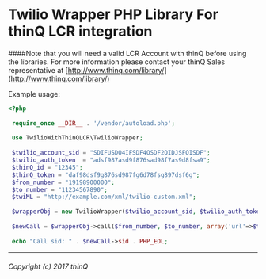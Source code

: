 # Twilio Wrapper PHP Library For thinQ LCR integration

####Note that you will need a valid LCR Account with thinQ before using the libraries. For more information please contact your thinQ Sales representative at [http://www.thinq.com/library/](http://www.thinq.com/library/)

Example usage:

```php
<?php
 
 require_once __DIR__ . '/vendor/autoload.php';
 
 use TwilioWithThinQLCR\TwilioWrapper;
 
 $twilio_account_sid = "SDIFUSDO4IFSDF4OSDF2OIDJSFOISDF";
 $twilio_auth_token  = "adsf987asd9f876sad98f7as9d8fsa9";
 $thinQ_id = "12345";
 $thinQ_token = "daf98dsf9g876sd987fg6d78fsg897dsf6g";
 $from_number = "19198900000";
 $to_number = "11234567890";
 $twiML = "http://example.com/xml/twilio-custom.xml";
 
 $wrapperObj = new TwilioWrapper($twilio_account_sid, $twilio_auth_token, $thinQ_id, $thinQ_token);
 
 $newCall = $wrapperObj->call($from_number, $to_number, array('url'=>$twiML));
 
 echo "Call sid: " . $newCall->sid . PHP_EOL;
```


---

###### *Copyright (c) 2017 thinQ*